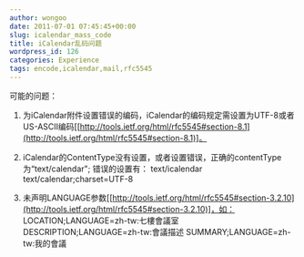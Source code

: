 ```yaml
---
author: wongoo
date: 2011-07-01 07:45:45+00:00
slug: icalendar_mass_code
title: iCalendar乱码问题
wordpress_id: 126
categories: Experience
tags: encode,icalendar,mail,rfc5545
---
```


可能的问题：

1. 为iCalendar附件设置错误的编码，iCalendar的编码规定需设置为UTF-8或者US-ASCII编码[[http://tools.ietf.org/html/rfc5545#section-8.1](http://tools.ietf.org/html/rfc5545#section-8.1)]。

2. iCalendar的ContentType没有设置，或者设置错误，正确的contentType为“text/calendar";
错误的设置有：
text/icalendar
text/calendar;charset=UTF-8

3. 未声明LANGUAGE参数[[http://tools.ietf.org/html/rfc5545#section-3.2.10](http://tools.ietf.org/html/rfc5545#section-3.2.10)]，如：
LOCATION;LANGUAGE=zh-tw:七樓會議室
DESCRIPTION;LANGUAGE=zh-tw:會議描述
SUMMARY;LANGUAGE=zh-tw:我的會議






